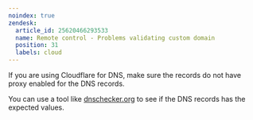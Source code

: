 ```yaml
---
noindex: true
zendesk:
  article_id: 25620466293533
  name: Remote control - Problems validating custom domain
  position: 31
  labels: cloud
---
```


If you are using Cloudflare for DNS, make sure the records do not have proxy enabled for the DNS records.

You can use a tool like [dnschecker.org](https://dnschecker.org/) to see if the DNS records has the expected values.
